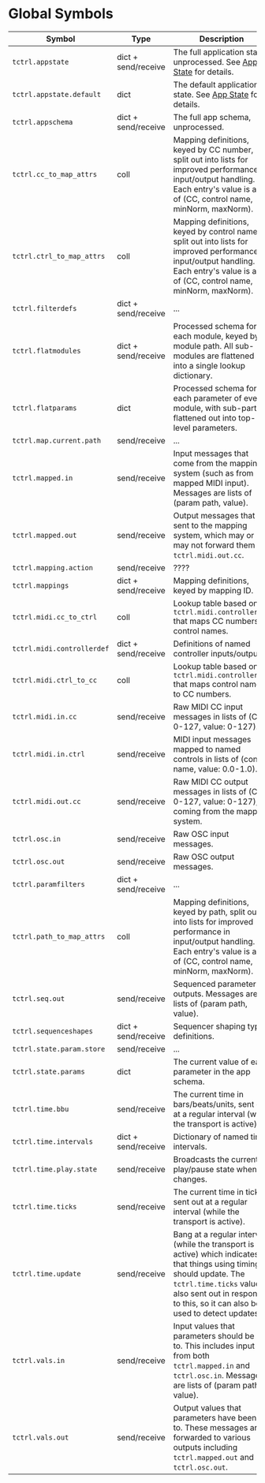# Global Symbols

| Symbol | Type | Description |
| ------ | ---- | ----------- |
| `tctrl.appstate` | dict + send/receive | The full application state, unprocessed. See [App State](app-state.md) for details.
| `tctrl.appstate.default` | dict | The default application state. See [App State](app-state.md) for details.
| `tctrl.appschema` | dict + send/receive | The full app schema, unprocessed.
| `tctrl.cc_to_map_attrs` | coll | Mapping definitions, keyed by CC number, split out into lists for improved performance in input/output handling. Each entry's value is a list of (CC, control name, minNorm, maxNorm).
| `tctrl.ctrl_to_map_attrs` | coll | Mapping definitions, keyed by control name, split out into lists for improved performance in input/output handling. Each entry's value is a list of (CC, control name, minNorm, maxNorm).
| `tctrl.filterdefs` | dict + send/receive | ...
| `tctrl.flatmodules` | dict + send/receive | Processed schema for each module, keyed by module path. All sub-modules are flattened out into a single lookup dictionary.
| `tctrl.flatparams` | dict | Processed schema for each parameter of every module, with sub-parts flattened out into top-level parameters.
| `tctrl.map.current.path` | send/receive | ...
| `tctrl.mapped.in` | send/receive | Input messages that come from the mapping system (such as from mapped MIDI input). Messages are lists of (param path, value).
| `tctrl.mapped.out` | send/receive | Output messages that are sent to the mapping system, which may or may not forward them to `tctrl.midi.out.cc`.
| `tctrl.mapping.action` | send/receive | ????
| `tctrl.mappings` | dict + send/receive | Mapping definitions, keyed by mapping ID.
| `tctrl.midi.cc_to_ctrl` | coll | Lookup table based on `tctrl.midi.controllerdef` that maps CC numbers to control names.
| `tctrl.midi.controllerdef` | dict + send/receive | Definitions of named controller inputs/outputs.
| `tctrl.midi.ctrl_to_cc` | coll | Lookup table based on `tctrl.midi.controllerdef` that maps control names to CC numbers.
| `tctrl.midi.in.cc` | send/receive | Raw MIDI CC input messages in lists of (CC: 0-127, value: 0-127).
| `tctrl.midi.in.ctrl` | send/receive | MIDI input messages mapped to named controls in lists of (control name, value: 0.0-1.0).
| `tctrl.midi.out.cc` | send/receive | Raw MIDI CC output messages in lists of (CC: 0-127, value: 0-127), coming from the mapping system.
| `tctrl.osc.in` | send/receive | Raw OSC input messages.
| `tctrl.osc.out` | send/receive | Raw OSC output messages.
| `tctrl.paramfilters` | dict + send/receive | ...
| `tctrl.path_to_map_attrs` | coll | Mapping definitions, keyed by path, split out into lists for improved performance in input/output handling. Each entry's value is a list of (CC, control name, minNorm, maxNorm).
| `tctrl.seq.out` | send/receive | Sequenced parameter outputs. Messages are lists of (param path, value).
| `tctrl.sequenceshapes` | dict + send/receive | Sequencer shaping type definitions.
| `tctrl.state.param.store` | send/receive | ...
| `tctrl.state.params` | dict | The current value of each parameter in the app schema.
| `tctrl.time.bbu` | send/receive | The current time in bars/beats/units, sent out at a regular interval (while the transport is active).
| `tctrl.time.intervals` | dict + send/receive | Dictionary of named time intervals.
| `tctrl.time.play.state` | send/receive | Broadcasts the current play/pause state when it changes.
| `tctrl.time.ticks` | send/receive | The current time in ticks, sent out at a regular interval (while the transport is active).
| `tctrl.time.update` | send/receive | Bang at a regular interval (while the transport is active) which indicates that things using timing should update. The `tctrl.time.ticks` value is also sent out in response to this, so it can also be used to detect updates.
| `tctrl.vals.in` | send/receive | Input values that parameters should be set to. This includes input from both `tctrl.mapped.in` and `tctrl.osc.in`. Messages are lists of (param path, value).
| `tctrl.vals.out` | send/receive | Output values that parameters have been set to. These messages are forwarded to various outputs including `tctrl.mapped.out` and `tctrl.osc.out`.
